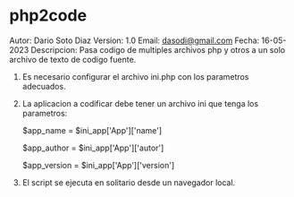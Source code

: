 # php2code
Autor:          Dario Soto Diaz
Version:        1.0
Email:          dasodi@gmail.com
Fecha:          16-05-2023
Descripcion:    Pasa codigo de multiples archivos php y otros a un solo archivo de texto de codigo fuente.

1. Es necesario configurar el archivo ini.php con los parametros adecuados.

2. La aplicacion a codificar debe tener un archivo ini que tenga los parametros:

    $app_name       =   $ini_app['App']['name']
    
    $app_author     =   $ini_app['App']['autor']
    
    $app_version    =   $ini_app['App']['version']

3. El script se ejecuta en solitario desde un navegador local.

